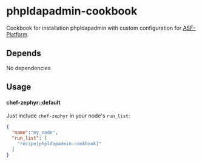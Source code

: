 phpldapadmin-cookbook
=====================

Cookbook for installation phpldapadmin with custom configuration for [ASF-Platform](https://github.com/griddynamics/asf-platform).

Depends
-------
No dependencies


Usage
-----
#### chef-zephyr::default

Just include `chef-zephyr` in your node's `run_list`:

```json
{
  "name":"my_node",
  "run_list": [
    "recipe[phpldapadmin-cookbook]"
  ]
}
```
